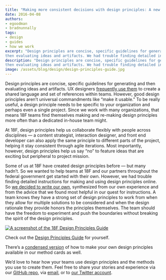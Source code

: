 ```yaml
---
title: "Making more consistent decisions with design principles: A new 18F guide"
date: 2016-04-08
authors:
- egoodman
- bradnunnally
tags:
- design
- guides
- how we work
excerpt: "Design principles are concise, specific guidelines for generating and
then evaluating ideas and artifacts. We had trouble finding detailed instructions for making and using design principles online. So we decided to write our own."
description: "Design principles are concise, specific guidelines for generating and
then evaluating ideas and artifacts. We had trouble finding detailed instructions for making and using design principles online. So we decided to write our own."
image: /assets/blog/design/design-principles-guide.jpg
---
```


Design principles are concise, specific guidelines for generating and
then evaluating ideas and artifacts. UX designers [frequently use
them](http://www.designprinciplesftw.com/) to create a shared language
and set of references within teams. However, good design principles
aren’t universal commandments like “make it usable.” To be really
useful, a design principle needs to be specific to your organization and
perhaps even a single project. Since we work with many organizations,
that means 18F teams find themselves making and re-making design
principles more often than a dedicated in-house team might.

At 18F, design principles help us collaborate flexibly with people
across disciplines — a content strategist, interaction designer, and
front end developer can also apply the same principle to different parts
of the project, helping it stay consistent through agile iterations.
Most importantly, however, design principles help us say “no” to feature
ideas that are exciting but peripheral to project mission.

Some of us at 18F have created design principles before — but many
hadn’t. So we wanted to help teams at 18F and our partners throughout
the federal government get started with their own. However, we had
trouble finding detailed instructions for making and using design
principles online. So [we decided to write our
own](https://pages.18f.gov/design-principles-guide/), synthesized from
our own experience and from the advice that we found most helpful in our
quest for instructions. A team knows they have a strong set of design
principles to work from when they allow for multiple solutions to be
considered and when the design rationale they provide honors the
principles themselves. The team should have the freedom to experiment
and push the boundaries without breaking the spirit of the design
principles.

[![A screenshot of the 18F Design Principles Guide]({{site.baseurl}}/assets/blog/design/design-principles-guide.jpg)
](https://pages.18f.gov/design-principles-guide/create)

Check out the [Design Principles
Guide](https://pages.18f.gov/design-principles-guide/) for yourself.

There’s a [condensed
version](https://methods.18f.gov/design-principles/) of how to make
your own design principles available in our method cards as well.

We’d love to hear how your teams use design principles and the methods
you use to create them. Feel free to share your stories and experience
via our [GitHub
repo](https://github.com/18F/design-principles-guide), via
[email](mailto:18f@gsa.gov), or to [our Twitter
account](https://twitter.com/18f).
